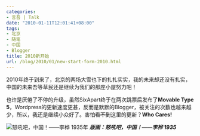 ```yaml
---
categories:
- 言吾 | Talk
date: "2010-01-11T12:01:41+08:00"
tags:
- 北京
- 随笔
- 中国
- Blogger
title: 2010新开始
url: /blog/2010/01/new-start-form-2010.html
---
```

2010年终于到来了，北京的两场大雪也下的扎扎实实，我的未来却还没有扎实，中国的未来吾等草民还是继续为我们的那座小屋努力吧！
<!--more-->
也许是厌倦了不停的升级，虽然SixApart终于在两次跳票后发布了**Movable Type 5**，Wordpress的更新速度更甚，反而是默默的Blogger，被关注的次数也越来越少，所以，我还是继续小众好了。害怕~~看不到~~这里的更新？**Who Cares!**

<span class="center">

![怒吼吧，中国！——李桦 1935年](/images/posts/nuhou.png "怒吼吧，中国！——李桦 1935年")
**_版画：怒吼吧，中国！——李桦 1935_**

</span>
